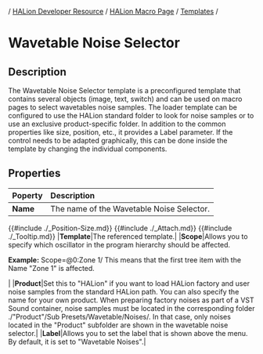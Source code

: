 / [HALion Developer Resource](../../HALion-Developer-Resource.md) / [HALion Macro Page](./HALion-Macro-Page.md) / [Templates](./Templates.md) /

# Wavetable Noise Selector

## Description

The Wavetable Noise Selector template is a preconfigured template that contains several objects (image, text, switch) and can be used on macro pages to select wavetables noise samples. The loader template can be configured to use the HALion standard folder to look for noise samples or to use an exclusive product-specific folder. In addition to the common properties like size, position, etc., it provides a Label parameter. If the control needs to be adapted graphically, this can be done inside the template by changing the individual components.

## Properties

|Poperty|Description|
|:-|:-|
|**Name**|The name of the Wavetable Noise Selector.|
{{#include ./_Position-Size.md}}
{{#include ./_Attach.md}}
{{#include ./_Tooltip.md}}
|**Template**|The referenced template.|
|**Scope**|Allows you to specify which oscillator in the program hierarchy should be affected.<p>**Example:** Scope=@0:Zone 1/ This means that the first tree item with the Name "Zone 1" is affected.</p>|
|**Product**|Set this to "HALion" if you want to load HALion factory and user noise samples from the standard HALion path. You can also specify the name for your own product. When preparing factory noises as part of a VST Sound container, noise samples must be located in the corresponding folder ./"Product"/Sub Presets/Wavetable/Noises/. In that case, only noises located in the "Product" subfolder are shown in the wavetable noise selector.|
|**Label**|Allows you to set the label that is shown above the menu. By default, it is set to "Wavetable Noises".|
